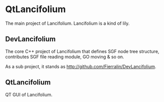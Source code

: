 # QtLancifolium

The main project of Lancifolium. Lancifolium is a kind of lily.

## DevLancifolium

The core C++ project of Lancifolium that defines SGF node tree structure, contributes SGF file reading module, GO moving & so on.

As a sub project, it stands as http://github.com/Fierralin/DevLancifolium.

## QtLancifolium

QT GUI of Lancifolium.
